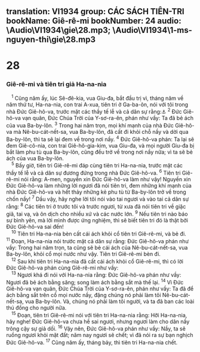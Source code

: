 translation: VI1934
group: CÁC SÁCH TIÊN-TRI
bookName: Giê-rê-mi 
bookNumber: 24
audio: \Audio\VI1934\gie\28.mp3; \Audio\VI1934\1-ms-nguyen-thi\gie\28.mp3
-------

<div class="title"><h1>28</h1><h3>Giê-rê-mi và tiên tri giả Ha-na-nia</h3></div>
<span class="verse gie_28_1"> <sup>1</sup> Cũng năm ấy, lúc Sê-đê-kia, vua Giu-đa, bắt đầu trị vì, tháng năm về năm thứ tư, Ha-na-nia, con trai A-xua, tiên tri ở Ga-ba-ôn, nói với tôi trong nhà Đức Giê-hô-va, trước mặt các thầy tế lễ và cả dân sự rằng:<a data-toggle="tooltip" data-placement="bottom" title="2Vua 24:18-20; 2Su 36:11-13">⚓</a></span>
<span class="verse gie_28_2"><sup>2</sup> Đức Giê-hô-va vạn quân, Đức Chúa Trời của Y-sơ-ra-ên, phán như vầy: Ta đã bẻ ách của vua Ba-by-lôn. </span>
<span class="verse gie_28_3"><sup>3</sup> Trong hai năm trọn, mọi khí mạnh của nhà Đức Giê-hô-va mà Nê-bu-cát-nết-sa, vua Ba-by-lôn, đã cất đi khỏi chỗ nầy và dời qua Ba-by-lôn, thì ta sẽ lại đem về trong nơi nầy. </span>
<span class="verse gie_28_4"><sup>4</sup> Đức Giê-hô-va phán: Ta lại sẽ đem Giê-cô-nia, con trai Giê-hô-gia-kim, vua Giu-đa, và mọi người Giu-đa bị bắt làm phu tù qua Ba-by-lôn, cũng đều trở về trong nơi nầy nữa; vì ta sẽ bẻ ách của vua Ba-by-lôn. <br/></span>
<span class="verse gie_28_5"> <sup>5</sup> Bấy giờ, tiên tri Giê-rê-mi đáp cùng tiên tri Ha-na-nia, trước mặt các thầy tế lễ và cả dân sự đương đứng trong nhà Đức Giê-hô-va. </span>
<span class="verse gie_28_6"><sup>6</sup> Tiên tri Giê-rê-mi nói rằng: A-men, nguyền xin Đức Giê-hô-va làm như vậy! Nguyền xin Đức Giê-hô-va làm những lời ngươi đã nói tiên tri, đem những khí mạnh của nhà Đức Giê-hô-va và hết thảy những kẻ phu tù từ Ba-by-lôn trở về trong chốn nầy! </span>
<span class="verse gie_28_7"><sup>7</sup> Dầu vậy, hãy nghe lời tôi nói vào tai ngươi và vào tai cả dân sự rằng: </span>
<span class="verse gie_28_8"><sup>8</sup> Các tiên tri ở trước tôi và trước ngươi, từ xưa đã nói tiên tri về giặc giã, tai vạ, và ôn dịch cho nhiều xứ và các nước lớn. </span>
<span class="verse gie_28_9"><sup>9</sup> Nếu tiên tri nào báo sự bình yên, mà lời mình được ứng nghiệm, thì sẽ biết tiên tri đó là thật bởi Đức Giê-hô-va sai đến! <br/></span>
<span class="verse gie_28_10"> <sup>10</sup> Tiên tri Ha-na-nia bèn cất cái ách khỏi cổ tiên tri Giê-rê-mi, và bẻ đi. </span>
<span class="verse gie_28_11"><sup>11</sup> Đoạn, Ha-na-nia nói trước mặt cả dân sự rằng: Đức Giê-hô-va phán như vầy: Trong hai năm trọn, ta cũng sẽ bẻ cái ách của Nê-bu-cát-nết-sa, vua Ba-by-lôn, khỏi cổ mọi nước như vậy. Tiên tri Giê-rê-mi bèn đi. <br/></span>
<span class="verse gie_28_12"> <sup>12</sup> Sau khi tiên tri Ha-na-nia đã cất cái ách khỏi cổ Giê-rê-mi, thì có lời Đức Giê-hô-va phán cùng Giê-rê-mi như vầy: <br/></span>
<span class="verse gie_28_13"> <sup>13</sup> Ngươi khá đi nói với Ha-na-nia rằng: Đức Giê-hô-va phán như vầy: Ngươi đã bẻ ách bằng săng; song làm ách bằng sắt mà thế lại. </span>
<span class="verse gie_28_14"><sup>14</sup> Vì Đức Giê-hô-va vạn quân, Đức Chúa Trời của Y-sơ-ra-ên, phán như vầy: Ta đã để ách bằng sắt trên cổ mọi nước nầy, đặng chúng nó phải làm tôi Nê-bu-cát-nết-sa, vua Ba-by-lôn. Vả, chúng nó phải làm tôi người, và ta đã ban các loài thú đồng cho người nữa. <br/></span>
<span class="verse gie_28_15"> <sup>15</sup> Đoạn, tiên tri Giê-rê-mi nói với tiên tri Ha-na-nia rằng: Hỡi Ha-na-nia, hãy nghe! Đức Giê-hô-va chưa hề sai ngươi, nhưng ngươi làm cho dân nầy trông cậy sự giả dối. </span>
<span class="verse gie_28_16"><sup>16</sup> Vậy nên, Đức Giê-hô-va phán như vầy: Nầy, ta sẽ ruồng ngươi khỏi mặt đất; năm nay ngươi sẽ chết; vì đã nói ra sự bạn nghịch Đức Giê-hô-va. </span>
<span class="verse gie_28_17"><sup>17</sup> Cũng năm ấy, tháng bảy, thì tiên tri Ha-na-nia chết. <br/></span>
